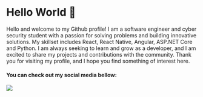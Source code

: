 # Hello World 🚀

Hello and welcome to my Github profile! I am a software engineer and cyber security student with a passion for solving problems and building innovative solutions. My skillset includes React, React Native, Angular, ASP.NET Core and Python. I am always seeking to learn and grow as a developer, and I am excited to share my projects and contributions with the community. Thank you for visiting my profile, and I hope you find something of interest here.


#### You can check out my social media bellow:

<p align="left">
  <a href="https://www.linkedin.com/in/tiago-godoy-0137811b9/" alt="Linkedin">
    <img src="https://img.shields.io/badge/-Linkedin-6610F2?style=for-the-badge&logo=Linkedin&logoColor=FFFFFF"/>
  </a>
</p>
